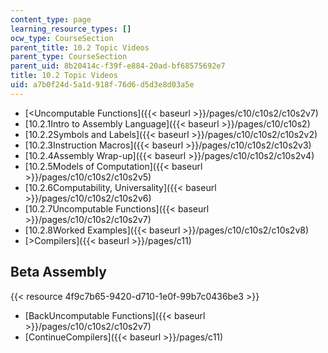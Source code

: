 ```yaml
---
content_type: page
learning_resource_types: []
ocw_type: CourseSection
parent_title: 10.2 Topic Videos
parent_type: CourseSection
parent_uid: 8b20414c-f39f-e884-20ad-bf68575692e7
title: 10.2 Topic Videos
uid: a7b0f24d-5a1d-918f-76d6-d5d3e8d03a5e
---
```


*   [\<Uncomputable Functions]({{< baseurl >}}/pages/c10/c10s2/c10s2v7)
*   [10.2.1Intro to Assembly Language]({{< baseurl >}}/pages/c10/c10s2)
*   [10.2.2Symbols and Labels]({{< baseurl >}}/pages/c10/c10s2/c10s2v2)
*   [10.2.3Instruction Macros]({{< baseurl >}}/pages/c10/c10s2/c10s2v3)
*   [10.2.4Assembly Wrap-up]({{< baseurl >}}/pages/c10/c10s2/c10s2v4)
*   [10.2.5Models of Computation]({{< baseurl >}}/pages/c10/c10s2/c10s2v5)
*   [10.2.6Computability, Universality]({{< baseurl >}}/pages/c10/c10s2/c10s2v6)
*   [10.2.7Uncomputable Functions]({{< baseurl >}}/pages/c10/c10s2/c10s2v7)
*   [10.2.8Worked Examples]({{< baseurl >}}/pages/c10/c10s2/c10s2v8)
*   [\>Compilers]({{< baseurl >}}/pages/c11)

Beta Assembly
-------------

{{< resource 4f9c7b65-9420-d710-1e0f-99b7c0436be3 >}}

*   [BackUncomputable Functions]({{< baseurl >}}/pages/c10/c10s2/c10s2v7)
*   [ContinueCompilers]({{< baseurl >}}/pages/c11)